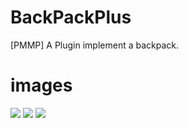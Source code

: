 # BackPackPlus
[PMMP] A Plugin implement a backpack.

# images

![](https://raw.githubusercontent.com/GodVas/BackPackPlus/master/image1.jpg)
![](https://raw.githubusercontent.com/GodVas/BackPackPlus/master/image2.jpg)
![](https://raw.githubusercontent.com/GodVas/BackPackPlus/master/image3.jpg)
